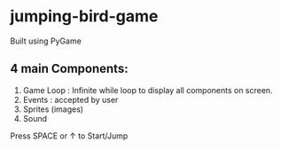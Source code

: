 # jumping-bird-game

Built using PyGame
## 4 main Components:
1. Game Loop : Infinite while loop to display all components on screen.
2. Events : accepted by user
3. Sprites (images)
4. Sound

Press SPACE or ↑ to Start/Jump
